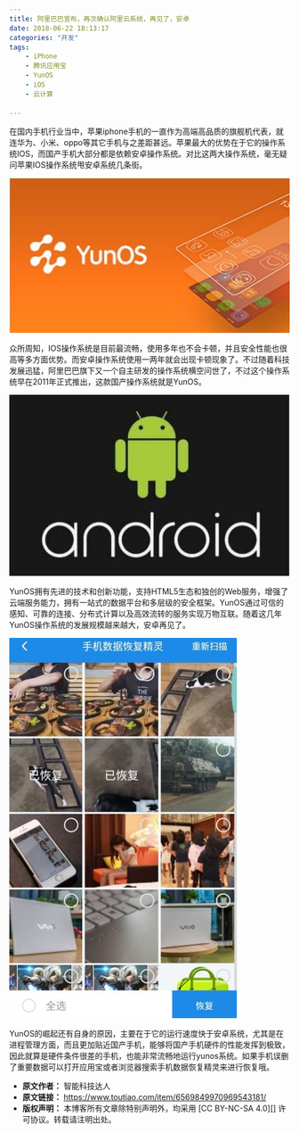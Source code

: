 ```yaml
---
title: 阿里巴巴宣布，再次确认阿里云系统，再见了，安卓
date: 2018-06-22 18:13:17
categories: "开发"
tags:
	- iPhone
	- 腾讯应用宝
	- YunOS
	- iOS
	- 云计算

---
```


在国内手机行业当中，苹果iphone手机的一直作为高端高品质的旗舰机代表，就连华为、小米、oppo等其它手机与之差距甚远。苹果最大的优势在于它的操作系统IOS，而国产手机大部分都是依赖安卓操作系统。对比这两大操作系统，毫无疑问苹果IOS操作系统甩安卓系统几条街。

![阿里巴巴宣布，再次确认阿里云系统，再见了，安卓][QQBE-B3BU-MVBV.jpg]

众所周知，IOS操作系统是目前最流畅，使用多年也不会卡顿，并且安全性能也很高等多方面优势。而安卓操作系统使用一两年就会出现卡顿现象了。不过随着科技发展迅猛，阿里巴巴旗下又一个自主研发的操作系统横空问世了，不过这个操作系统早在2011年正式推出，这款国产操作系统就是YunOS。

![阿里巴巴宣布，再次确认阿里云系统，再见了，安卓][VVMM-VARN-2EMU.jpg]

YunOS拥有先进的技术和创新功能，支持HTML5生态和独创的Web服务，增强了云端服务能力，拥有一站式的数据平台和多层级的安全框架。YunOS通过可信的感知、可靠的连接、分布式计算以及高效流转的服务实现万物互联。随着这几年YunOS操作系统的发展规模越来越大，安卓再见了。

![阿里巴巴宣布，再次确认阿里云系统，再见了，安卓][UENM-UYEA-VANN.jpg]

YunOS的崛起还有自身的原因，主要在于它的运行速度快于安卓系统，尤其是在进程管理方面，而且更加贴近国产手机，能够将国产手机硬件的性能发挥到极致，因此就算是硬件条件很差的手机，也能非常流畅地运行yunos系统。如果手机误删了重要数据可以打开应用宝或者浏览器搜索手机数据恢复精灵来进行恢复哦。


[QQBE-B3BU-MVBV.jpg]: static/resources/crawler/QQBE-B3BU-MVBV.jpg
[VVMM-VARN-2EMU.jpg]: static/resources/crawler/VVMM-VARN-2EMU.jpg
[UENM-UYEA-VANN.jpg]: static/resources/crawler/UENM-UYEA-VANN.jpg
 *  **原文作者：** 智能科技达人
 *  **原文链接：** https://www.toutiao.com/item/6569849970969543181/
 *  **版权声明：** 本博客所有文章除特别声明外，均采用 [CC BY-NC-SA 4.0][] 许可协议。转载请注明出处。
